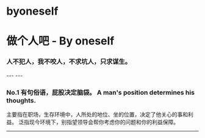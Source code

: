# byoneself
<H1>做个人吧 - By oneself</H1>
<H3>人不犯人，我不咬人，不求坑人，只求谋生。</H3>
---
---



<h3>No.1  有句俗语，屁股决定脑袋。 A man's position determines his thoughts.</h3>
主要指在职场，生存环境中，人所处的地位、坐的位置，决定了他关心的事和利益。
泛指现今环境下，别指望领导会帮你考虑你的问题和你的利益保障。

---
